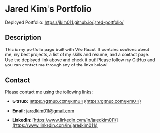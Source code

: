 # Jared Kim's Portfolio

  Deployed Portfolio: https://jkim011.github.io/jared-portfolio/
  
  ## Description
  This is my portfolio page built with Vite React! It contains sections about me, my best projects, a list of my skills and resume, and a contact page. Use the deployed link above and check it out! Please follow my GitHub and you can contact me through any of the links below!

  ## Contact
  Please contact me using the following links:

  - **GitHub:** [https://github.com/jkim011](https://github.com/jkim011)

  - **Email:** [jaredkim011@gmail.com](mailto:jaredkim011@gmail.com)

  - **LinkedIn:** [https://www.linkedin.com/in/jaredkim011/](https://www.linkedin.com/in/jaredkim011/)
